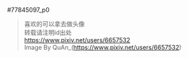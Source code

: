 #77845097_p0
>喜欢的可以拿去做头像 \
>转载请注明id出处 \
https://www.pixiv.net/users/6657532 \
Image By QuAn_(https://www.pixiv.net/users/6657532)
